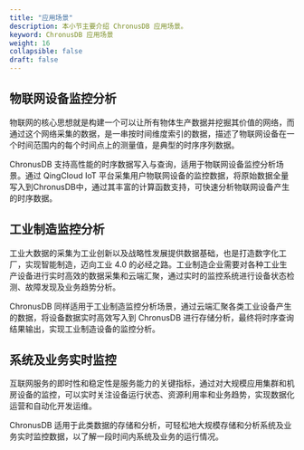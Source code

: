 ```yaml
---
title: "应用场景"
description: 本小节主要介绍 ChronusDB 应用场景。 
keyword: ChronusDB 应用场景 
weight: 16
collapsible: false
draft: false
---
```




## 物联网设备监控分析

物联网的核心思想就是构建一个可以让所有物体生产数据并挖掘其价值的网络，而通过这个网络采集的数据，是一串按时间维度索引的数据，描述了物联网设备在一个时间范围内的每个时间点上的测量值，是典型的时序序列数据。

ChronusDB 支持高性能的时序数据写入与查询，适用于物联网设备监控分析场景。通过 QingCloud IoT 平台采集用户物联网设备的监控数据，将原始数据全量写入到ChronusDB中，通过其丰富的计算函数支持，可快速分析物联网设备产生的时序数据。

## 工业制造监控分析

工业大数据的采集为工业创新以及战略性发展提供数据基础，也是打造数字化工厂，实现智能制造，迈向工业 4.0 的必经之路。工业制造企业需要对各种工业生产设备进行实时高效的数据采集和云端汇聚，通过实时的监控系统进行设备状态检测、故障发现及业务趋势分析。

ChronusDB 同样适用于工业制造监控分析场景，通过云端汇聚各类工业设备产生的数据，将设备数据实时高效写入到 ChronusDB 进行存储分析，最终将时序查询结果输出，实现工业制造设备的监控分析。

## 系统及业务实时监控

互联网服务的即时性和稳定性是服务能力的关键指标，通过对大规模应用集群和机房设备的监控，可以实时关注设备运行状态、资源利用率和业务趋势，实现数据化运营和自动化开发运维。

ChronusDB 适用于此类数据的存储和分析，可轻松地大规模存储和分析系统及业务实时监控数据，以了解一段时间内系统及业务的运行情况。
